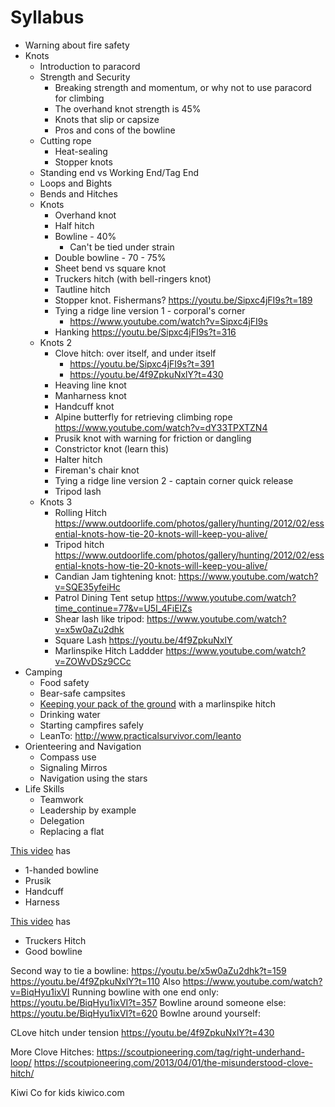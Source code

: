 # Syllabus

- Warning about fire safety
- Knots
    + Introduction to paracord
    + Strength and Security
        * Breaking strength and momentum, or why not to use paracord for climbing
        * The overhand knot strength is 45%
        * Knots that slip or capsize
        * Pros and cons of the bowline
    + Cutting rope
        * Heat-sealing
        * Stopper knots
    + Standing end vs Working End/Tag End
    + Loops and Bights
    + Bends and Hitches
    + Knots
        * Overhand knot
        * Half hitch
        * Bowline - 40%
            - Can't be tied under strain
        * Double bowline - 70 - 75%
        * Sheet bend vs square knot
        * Truckers hitch (with bell-ringers knot)
        * Tautline hitch
        * Stopper knot. Fishermans? https://youtu.be/Sipxc4jFI9s?t=189
        * Tying a ridge line version 1 - corporal's corner
            - https://www.youtube.com/watch?v=Sipxc4jFI9s
        * Hanking https://youtu.be/Sipxc4jFI9s?t=316
    + Knots 2
        * Clove hitch: over itself, and under itself
            - https://youtu.be/Sipxc4jFI9s?t=391
            - https://youtu.be/4f9ZpkuNxlY?t=430
        * Heaving line knot
        * Manharness knot
        * Handcuff knot
        * Alpine butterfly for retrieving climbing rope https://www.youtube.com/watch?v=dY33TPXTZN4
        * Prusik knot with warning for friction or dangling
        * Constrictor knot (learn this)
        * Halter hitch
        * Fireman's chair knot
        * Tying a ridge line version 2 - captain corner quick release
        * Tripod lash
    + Knots 3
        * Rolling Hitch https://www.outdoorlife.com/photos/gallery/hunting/2012/02/essential-knots-how-tie-20-knots-will-keep-you-alive/
        * Tripod hitch https://www.outdoorlife.com/photos/gallery/hunting/2012/02/essential-knots-how-tie-20-knots-will-keep-you-alive/
        * Candian Jam tightening knot: https://www.youtube.com/watch?v=SQE35yfeiHc
        * Patrol Dining Tent setup https://www.youtube.com/watch?time_continue=77&v=U5I_4FiEIZs
        * Shear lash like tripod: https://www.youtube.com/watch?v=x5w0aZu2dhk
        * Square Lash https://youtu.be/4f9ZpkuNxlY
        * Marlinspike Hitch Laddder https://www.youtube.com/watch?v=ZOWvDSz9CCc
- Camping
    + Food safety
    + Bear-safe campsites
    + [Keeping your pack of the ground](https://www.youtube.com/watch?v=J8p0v1Jfkkg) with a marlinspike hitch
    + Drinking water
    + Starting campfires safely
    + LeanTo: http://www.practicalsurvivor.com/leanto
- Orienteering and Navigation
    + Compass use
    + Signaling Mirros
    + Navigation using the stars
- Life Skills
    + Teamwork
    + Leadership by example
    + Delegation
    + Replacing a flat


[This video](https://www.youtube.com/watch?v=9P5JrKoemKk) has 
  - 1-handed bowline
  - Prusik
  - Handcuff
  - Harness

[This video](https://www.youtube.com/watch?v=0yfFo0-1u1M) has 
  - Truckers Hitch
  - Good bowline

Second way to tie a bowline: 
https://youtu.be/x5w0aZu2dhk?t=159
https://youtu.be/4f9ZpkuNxlY?t=110
Also 
https://www.youtube.com/watch?v=BiqHyu1ixVI
Running bowline with one end only: https://youtu.be/BiqHyu1ixVI?t=357
Bowline around someone else: https://youtu.be/BiqHyu1ixVI?t=620
Bowlne around yourself: 

CLove hitch under tension
https://youtu.be/4f9ZpkuNxlY?t=430

More Clove Hitches:
https://scoutpioneering.com/tag/right-underhand-loop/
https://scoutpioneering.com/2013/04/01/the-misunderstood-clove-hitch/



Kiwi Co for kids kiwico.com
